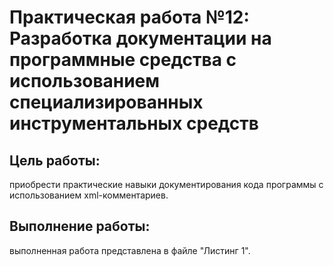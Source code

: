 # Практическая работа №12: Разработка документации на программные средства с использованием специализированных инструментальных средств 

## Цель работы:

приобрести практические навыки
документирования кода программы с использованием xml-комментариев.

## Выполнение работы:

выполненная работа представлена в файле "Листинг 1".

